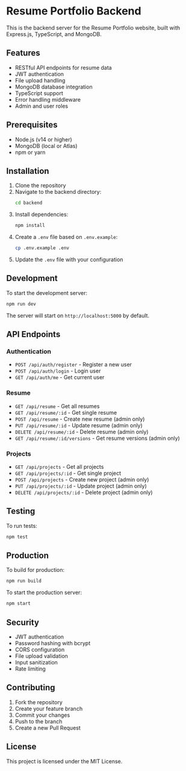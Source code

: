 # Resume Portfolio Backend

This is the backend server for the Resume Portfolio website, built with Express.js, TypeScript, and MongoDB.

## Features

- RESTful API endpoints for resume data
- JWT authentication
- File upload handling
- MongoDB database integration
- TypeScript support
- Error handling middleware
- Admin and user roles

## Prerequisites

- Node.js (v14 or higher)
- MongoDB (local or Atlas)
- npm or yarn

## Installation

1. Clone the repository
2. Navigate to the backend directory:
   ```bash
   cd backend
   ```
3. Install dependencies:
   ```bash
   npm install
   ```
4. Create a `.env` file based on `.env.example`:
   ```bash
   cp .env.example .env
   ```
5. Update the `.env` file with your configuration

## Development

To start the development server:

```bash
npm run dev
```

The server will start on `http://localhost:5000` by default.

## API Endpoints

### Authentication
- `POST /api/auth/register` - Register a new user
- `POST /api/auth/login` - Login user
- `GET /api/auth/me` - Get current user

### Resume
- `GET /api/resume` - Get all resumes
- `GET /api/resume/:id` - Get single resume
- `POST /api/resume` - Create new resume (admin only)
- `PUT /api/resume/:id` - Update resume (admin only)
- `DELETE /api/resume/:id` - Delete resume (admin only)
- `GET /api/resume/:id/versions` - Get resume versions (admin only)

### Projects
- `GET /api/projects` - Get all projects
- `GET /api/projects/:id` - Get single project
- `POST /api/projects` - Create new project (admin only)
- `PUT /api/projects/:id` - Update project (admin only)
- `DELETE /api/projects/:id` - Delete project (admin only)

## Testing

To run tests:

```bash
npm test
```

## Production

To build for production:

```bash
npm run build
```

To start the production server:

```bash
npm start
```

## Security

- JWT authentication
- Password hashing with bcrypt
- CORS configuration
- File upload validation
- Input sanitization
- Rate limiting

## Contributing

1. Fork the repository
2. Create your feature branch
3. Commit your changes
4. Push to the branch
5. Create a new Pull Request

## License

This project is licensed under the MIT License. 